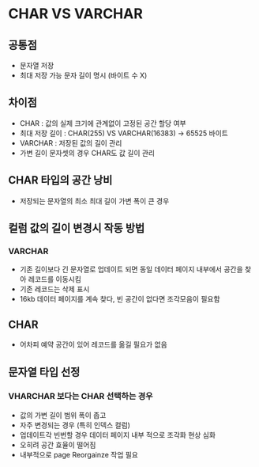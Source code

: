 # CHAR VS VARCHAR
## 공통점
* 문자열 저장
* 최대 저장 가능 문자 길이 명시 (바이트 수 X)

## 차이점
* CHAR : 값의 실제 크기에 관계없이 고정된 공간 할당 여부
* 최대 저장 길이 : CHAR(255) VS VARCHAR(16383) -> 65525 바이트
* VARCHAR : 저장된 값의 길이 관리
* 가변 길이 문자셋의 경우 CHAR도 값 길이 관리

## CHAR 타입의 공간 낭비
* 저장되는 문자열의 최소 최대 길이 가변 폭이 큰 경우

## 컬럼 값의 길이 변경시 작동 방법
### VARCHAR
* 기존 길이보다 긴 문자열로 업데이트 되면 동일 데이터 페이지 내부에서 공간을 찾아 레코드를 이동시킴
* 기존 레코드는 삭제 표시
* 16kb 데이터 페이지를 계속 찾다, 빈 공간이 없다면 조각모음이 필요함
## CHAR
* 어차피 예약 공간이 있어 레코드를 옮길 필요가 없음

## 문자열 타입 선정
### VHARCHAR 보다는 CHAR 선택하는 경우
* 값의 가변 길이 범위 폭이 좁고
* 자주 변경되는 경우 (특히 인덱스 컬럼)
* 업데이트각 빈번할 경우 데이터 페이지 내부 적으로 조각화 현상 심화
* 오히려 공간 효율이 떨어짐
* 내부적으로 page Reorgainze 작업 필요
